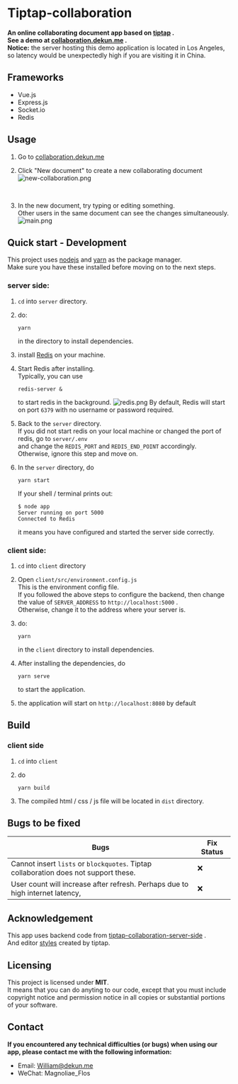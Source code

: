 # Tiptap-collaboration
**An online collaborating document app based on [tiptap](https://tiptap.dev/collaboration) .**  
**See a demo at [collaboration.dekun.me](https://collaboration.dekun.me/document/?id=02687733-c960-4b03-8f66-b416e8e116ee) .**  
**Notice:** the server hosting this demo application is located in Los Angeles, so latency would be unexpectedly high if you are visiting it in China.

## Frameworks
- Vue.js
- Express.js
- Socket.io
- Redis

## Usage
1. Go to [collaboration.dekun.me](http://collaboration.dekun.me)

2. Click "New document" to create a new collaborating document   
![new-collaboration.png](https://i.loli.net/2021/01/26/fYTLiUvhHQzmRVI.png)

<br/>
<bnr/>

3. In the new document, try typing or editing something.  
    Other users in the same document can see the changes simultaneously.
    ![main.png](https://i.loli.net/2021/01/26/l1mACur5QpoORHy.png)

## Quick start - Development
This project uses [nodejs](https://nodejs.org/en/) and [yarn](https://yarnpkg.com/) as the package manager.  
Make sure you have these installed before moving on to the next steps.

### server side:
1. ```cd``` into ```server``` directory.

2. do:
    ```
    yarn
    ```
    in the directory to install dependencies.

3. install [Redis](https://redis.io/) on your machine.

4. Start Redis after installing.  
    Typically, you can use
    ```
    redis-server &
    ```
    to start redis in the background.
    ![redis.png](https://i.loli.net/2021/01/26/GTpjQfu8W1rn7UV.png)
    By default, Redis will start on port ```6379``` with no username or password required.

5. Back to the ```server``` directory.  
    If you did not start redis on your local machine or changed the port of redis, go to ```server/.env```   
    and change the ```REDIS_PORT``` and ```REDIS_END_POINT``` accordingly.  
    Otherwise, ignore this step and move on.

6. In the ```server``` directory, do
    ```
    yarn start
    ```
    If your shell / terminal prints out:
    ```
    $ node app
    Server running on port 5000
    Connected to Redis
    ```
    it means you have configured and started the server side correctly.


### client side:
1. ```cd``` into ```client``` directory

2. Open ```client/src/environment.config.js```  
    This is the environment config file.  
    If you followed the above steps to configure the backend, then change the value  of ```SERVER_ADDRESS``` to ```http://localhost:5000``` .  
    Otherwise, change it to the address where your server is.

2. do:
    ```
    yarn
    ```
    in the ```client``` directory to install dependencies.

3. After installing the dependencies, do
    ``` 
    yarn serve
    ```
    to start the application.
4. the application will start on ```http://localhost:8080``` by default

## Build
### client side
1. ```cd``` into ```client```

2. do
    ```
    yarn build
    ```

3. The compiled html / css / js file will be located in ``dist`` directory. 

## Bugs to be fixed
| Bugs | Fix Status |
| - | - |
| Cannot insert ```lists``` or ```blockquotes```. Tiptap collaboration does not support these. | ❌ |
| User count will increase after refresh. Perhaps due to high internet latency, | ❌ |

## Acknowledgement  
This app uses backend code from [tiptap-collaboration-server-side](https://glitch.com/edit/#!/tiptap-sockets) .  
And editor [styles](https://github.com/ueberdosis/tiptap/blob/main/examples/assets/sass/editor.scss) created by tiptap.

## Licensing  
This project is licensed under **MIT**.  
It means that you can do anyting to our code, except that you must include copyright notice and permission notice in all copies or substantial portions of your software.  

## Contact  
**If you encountered any technical difficulties (or bugs) when using our app, please contact me with the following information:**  
- Email: William@dekun.me  
- WeChat: Magnoliae_Flos 
